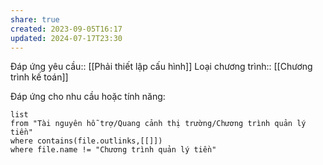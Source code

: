 ```yaml
---
share: true
created: 2023-09-05T16:17
updated: 2024-07-17T23:30
---
```

Đáp ứng yêu cầu:: [[Phải thiết lập cấu hình]]
Loại chương trình:: [[Chương trình kế toán]]

Đáp ứng cho nhu cầu hoặc tính năng:
```dataview
list
from "Tài nguyên hỗ trợ/Quang cảnh thị trường/Chương trình quản lý tiền" 
where contains(file.outlinks,[[]])
where file.name != "Chương trình quản lý tiền" 
```